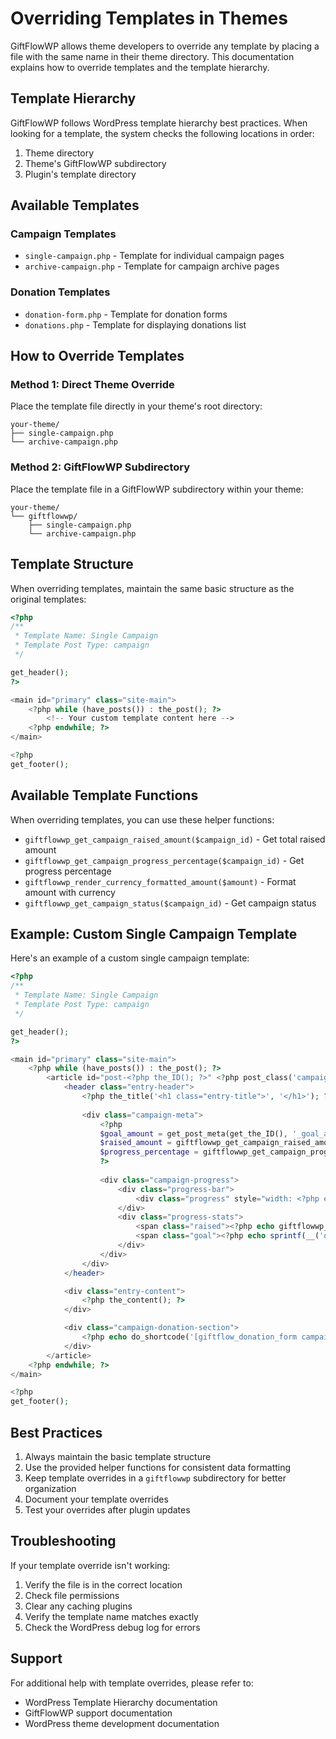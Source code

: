 # Overriding Templates in Themes

GiftFlowWP allows theme developers to override any template by placing a file with the same name in their theme directory. This documentation explains how to override templates and the template hierarchy.

## Template Hierarchy

GiftFlowWP follows WordPress template hierarchy best practices. When looking for a template, the system checks the following locations in order:

1. Theme directory
2. Theme's GiftFlowWP subdirectory
3. Plugin's template directory

## Available Templates

### Campaign Templates

- `single-campaign.php` - Template for individual campaign pages
- `archive-campaign.php` - Template for campaign archive pages

### Donation Templates

- `donation-form.php` - Template for donation forms
- `donations.php` - Template for displaying donations list

## How to Override Templates

### Method 1: Direct Theme Override

Place the template file directly in your theme's root directory:

```
your-theme/
├── single-campaign.php
└── archive-campaign.php
```

### Method 2: GiftFlowWP Subdirectory

Place the template file in a GiftFlowWP subdirectory within your theme:

```
your-theme/
└── giftflowwp/
    ├── single-campaign.php
    └── archive-campaign.php
```

## Template Structure

When overriding templates, maintain the same basic structure as the original templates:

```php
<?php
/**
 * Template Name: Single Campaign
 * Template Post Type: campaign
 */

get_header();
?>

<main id="primary" class="site-main">
    <?php while (have_posts()) : the_post(); ?>
        <!-- Your custom template content here -->
    <?php endwhile; ?>
</main>

<?php
get_footer();
```

## Available Template Functions

When overriding templates, you can use these helper functions:

- `giftflowwp_get_campaign_raised_amount($campaign_id)` - Get total raised amount
- `giftflowwp_get_campaign_progress_percentage($campaign_id)` - Get progress percentage
- `giftflowwp_render_currency_formatted_amount($amount)` - Format amount with currency
- `giftflowwp_get_campaign_status($campaign_id)` - Get campaign status

## Example: Custom Single Campaign Template

Here's an example of a custom single campaign template:

```php
<?php
/**
 * Template Name: Single Campaign
 * Template Post Type: campaign
 */

get_header();
?>

<main id="primary" class="site-main">
    <?php while (have_posts()) : the_post(); ?>
        <article id="post-<?php the_ID(); ?>" <?php post_class('campaign-single'); ?>>
            <header class="entry-header">
                <?php the_title('<h1 class="entry-title">', '</h1>'); ?>
                
                <div class="campaign-meta">
                    <?php
                    $goal_amount = get_post_meta(get_the_ID(), '_goal_amount', true);
                    $raised_amount = giftflowwp_get_campaign_raised_amount(get_the_ID());
                    $progress_percentage = giftflowwp_get_campaign_progress_percentage(get_the_ID());
                    ?>
                    
                    <div class="campaign-progress">
                        <div class="progress-bar">
                            <div class="progress" style="width: <?php echo esc_attr($progress_percentage); ?>%"></div>
                        </div>
                        <div class="progress-stats">
                            <span class="raised"><?php echo giftflowwp_render_currency_formatted_amount($raised_amount); ?></span>
                            <span class="goal"><?php echo sprintf(__('of %s goal', 'giftflowwp'), giftflowwp_render_currency_formatted_amount($goal_amount)); ?></span>
                        </div>
                    </div>
                </div>
            </header>

            <div class="entry-content">
                <?php the_content(); ?>
            </div>

            <div class="campaign-donation-section">
                <?php echo do_shortcode('[giftflow_donation_form campaign_id="' . get_the_ID() . '"]'); ?>
            </div>
        </article>
    <?php endwhile; ?>
</main>

<?php
get_footer();
```

## Best Practices

1. Always maintain the basic template structure
2. Use the provided helper functions for consistent data formatting
3. Keep template overrides in a `giftflowwp` subdirectory for better organization
4. Document your template overrides
5. Test your overrides after plugin updates

## Troubleshooting

If your template override isn't working:

1. Verify the file is in the correct location
2. Check file permissions
3. Clear any caching plugins
4. Verify the template name matches exactly
5. Check the WordPress debug log for errors

## Support

For additional help with template overrides, please refer to:
- WordPress Template Hierarchy documentation
- GiftFlowWP support documentation
- WordPress theme development documentation

